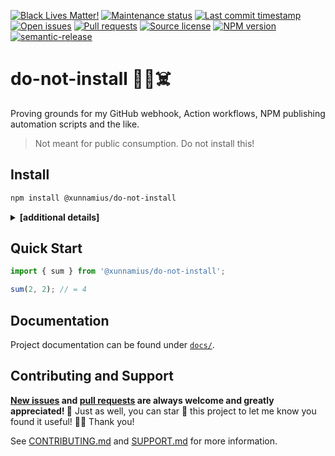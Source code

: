 [![Black Lives Matter!](https://api.ergodark.com/badges/blm 'Join the movement!')](https://secure.actblue.com/donate/ms_blm_homepage_2019)
[![Maintenance status](https://img.shields.io/maintenance/active/2020 'Is this package maintained?')](https://www.npmjs.com/package/@xunnamius/do-not-install)
[![Last commit timestamp](https://img.shields.io/github/last-commit/xunnamius/workflow-playground 'When was the last commit to the official repo?')](https://www.npmjs.com/package/@xunnamius/do-not-install)
[![Open issues](https://img.shields.io/github/issues/xunnamius/workflow-playground 'Number of known issues with this package')](https://www.npmjs.com/package/@xunnamius/do-not-install)
[![Pull requests](https://img.shields.io/github/issues-pr/xunnamius/workflow-playground 'Number of open pull requests')](https://www.npmjs.com/package/@xunnamius/do-not-install)
[![Source license](https://img.shields.io/npm/l/@xunnamius/do-not-install "This package's source license")](https://www.npmjs.com/package/@xunnamius/do-not-install)
[![NPM version](https://api.ergodark.com/badges/npm-pkg-version/@xunnamius/do-not-install 'Install this package using npm or yarn!')](https://www.npmjs.com/package/@xunnamius/do-not-install)
[![semantic-release](https://img.shields.io/badge/%20%20%F0%9F%93%A6%F0%9F%9A%80-semantic--release-e10079.svg)](https://github.com/semantic-release/semantic-release)

# do-not-install 🤔🤯☠️

Proving grounds for my GitHub webhook, Action workflows, NPM publishing
automation scripts and the like.

> Not meant for public consumption. Do not install this!

## Install

```bash
npm install @xunnamius/do-not-install
```

<details><summary><strong>[additional details]</strong></summary>

> Note: **typical users don't need to read through this!** This information is
> primarily useful for those attempting to bundle this package or for those who
> have an opinion on ESM versus CJS.

This is a [dual UMD (CJS2)/ES module][dual-module] package. That means this
package exposes both UMD+CJS2 and ESM entry points and can be used in most
JavaScript environments (browsers, any current or LTS Node version, etc).

Loading this package via `require(...)` will cause Node and modern browsers to
use the [CJS2 bundle][cjs2] entry point, disable [tree shaking][tree-shaking] in
Webpack 4, and lead to larger bundles in Webpack 5. Alternatively, loading this
package via `import { ... } from ...` or `import(...)` will cause Node and
modern browsers to use the ESM entry point in [versions that support
it][node-esm-support], in Webpack, and in the browser. Using the `import` syntax
is the modern, preferred choice.

For backwards compatibility with Webpack 4 and Node versions < 14,
[`package.json`](package.json) retains the [`module`][module-key] key, which
points to the ESM entry point, and the [`main`][exports-main-key] key, which
points to both the ESM and CJS2 entry points implicitly (no file extension). For
Webpack 5 and Node versions >= 14, [`package.json`](package.json) includes the
[`exports`][exports-main-key] key, which points to both entry points explicitly.

Though [`package.json`](package.json) includes
[`{ "type": "commonjs"}`][local-pkg], note that the ESM entry points are ES
module (`.mjs`) files. [`package.json`](package.json) also includes the
[`sideEffects`][side-effects-key] key, which is `false` for [optimal tree
shaking][tree-shaking], and the `types` key, which points to a TypeScript
declarations file.

Additionally, this package does not maintain shared state and so does not
exhibit the [dual package hazard][hazard]. However, setting global configuration
may not actually be "globally" recognized by third-party code importing this
package.

</details>

## Quick Start

```typescript
import { sum } from '@xunnamius/do-not-install';

sum(2, 2); // = 4
```

## Documentation

Project documentation can be found under [`docs/`](docs).

## Contributing and Support

**[New issues](https://github.com/Xunnamius/workflow-playground/issues/new/choose)
and [pull requests](https://github.com/Xunnamius/workflow-playground/compare)
are always welcome and greatly appreciated! 🤩** Just as well, you can star 🌟
this project to let me know you found it useful! ✊🏿 Thank you!

See [CONTRIBUTING.md](CONTRIBUTING.md) and [SUPPORT.md](.github/SUPPORT.md) for
more information.

[module-key]: https://webpack.js.org/guides/author-libraries/#final-steps
[side-effects-key]:
  https://webpack.js.org/guides/tree-shaking/#mark-the-file-as-side-effect-free
[dual-module]:
  https://github.com/nodejs/node/blob/8d8e06a345043bec787e904edc9a2f5c5e9c275f/doc/api/packages.md#dual-commonjses-module-packages
[exports-main-key]:
  https://github.com/nodejs/node/blob/8d8e06a345043bec787e904edc9a2f5c5e9c275f/doc/api/packages.md#package-entry-points
[hazard]:
  https://github.com/nodejs/node/blob/8d8e06a345043bec787e904edc9a2f5c5e9c275f/doc/api/packages.md#dual-package-hazard
[cjs2]: https://webpack.js.org/configuration/output/#module-definition-systems
[tree-shaking]: https://webpack.js.org/guides/tree-shaking
[local-pkg]:
  https://github.com/nodejs/node/blob/8d8e06a345043bec787e904edc9a2f5c5e9c275f/doc/api/packages.md#type
[node-esm-support]:
  https://medium.com/%40nodejs/node-js-version-14-available-now-8170d384567e#2368
